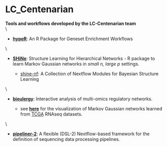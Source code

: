# LC_Centenarian

**Tools and workflows developed by the LC-Centenarian team**
\
\
- [**hypeR**](https://github.com/montilab/hypeR): An R Package for Geneset Enrichment Workflows 

\
- [**SHiNe**](https://github.com/montilab/shine): Structure Learning for Hierarchical Networks - R package to learn Markov Gaussian networks in _small n, large p_ settings.

  - [shine-nf](https://github.com/montilab/shine-nf): A Collection of Nextflow Modules for Bayesian Structure Learning

\
- [**bieulergy**](https://github.com/montilab/bieulergy): Interactive analysis of multi-omics regulatory networks.

  - see [**here**](https://bieulergy.shinyapps.io/shine/) for the visualization of Markov Gaussian networks learned from [TCGA](https://www.cancer.gov/ccg/research/genome-sequencing/tcga) RNAseq datasets.

\
- [**pipeliner-2**](https://github.com/montilab/pipeliner-2): A flexible (DSL-2) Nextflow-based framework for the definition of sequencing data processing pipelines.
